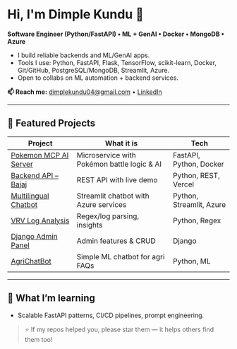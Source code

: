 # Hi, I'm Dimple Kundu 👋

**Software Engineer (Python/FastAPI) • ML + GenAI • Docker • MongoDB • Azure**

- I build reliable backends and ML/GenAI apps.
- Tools I use: Python, FastAPI, Flask, TensorFlow, scikit-learn, Docker, Git/GitHub, PostgreSQL/MongoDB, Streamlit, Azure.  
- Open to collabs on ML automation + backend services.

**📫 Reach me:** dimplekundu04@gmail.com • [LinkedIn](https://linkedin.com/in/dimple-kundu)  

---

## 🚀 Featured Projects

| Project | What it is | Tech |
|---|---|---|
| [Pokemon MCP AI Server](https://github.com/DimpleKundu/pokemon-battle-mcp-server) | Microservice with Pokémon battle logic & AI | FastAPI, Python, Docker |
| [Backend API – Bajaj](https://github.com/DimpleKundu/bankend-api-bajaj) | REST API with live demo | Python, REST, Vercel |
| [Multilingual Chatbot](https://github.com/DimpleKundu/streamlit-chatbot-azure-openai) | Streamlit chatbot with Azure services | Python, Streamlit, Azure |
| [VRV Log Analysis](https://github.com/DimpleKundu/VRV-_Log_analysis_script-Dimple) | Regex/log parsing, insights | Python, Regex |
| [Django Admin Panel](https://github.com/DimpleKundu/DimpleKundu-django-flipr-admin-panel) | Admin features & CRUD | Django |
| [AgriChatBot](https://github.com/DimpleKundu/AgriChatBot) | Simple ML chatbot for agri FAQs | Python, ML |

---

## 🌱 What I’m learning
- Scalable FastAPI patterns, CI/CD pipelines, prompt engineering.

> ⭐ If my repos helped you, please star them — it helps others find them too!

